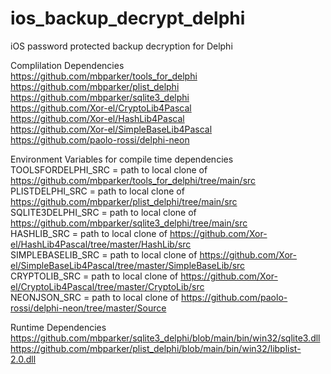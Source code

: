 # ios_backup_decrypt_delphi
iOS password protected backup decryption for Delphi

Complilation Dependencies<br/>
https://github.com/mbparker/tools_for_delphi<br/>
https://github.com/mbparker/plist_delphi<br/>
https://github.com/mbparker/sqlite3_delphi<br/>
https://github.com/Xor-el/CryptoLib4Pascal<br/>
https://github.com/Xor-el/HashLib4Pascal<br/>
https://github.com/Xor-el/SimpleBaseLib4Pascal<br/>
https://github.com/paolo-rossi/delphi-neon<br/>

Environment Variables for compile time dependencies<br/>
TOOLSFORDELPHI_SRC = path to local clone of https://github.com/mbparker/tools_for_delphi/tree/main/src<br/>
PLISTDELPHI_SRC = path to local clone of https://github.com/mbparker/plist_delphi/tree/main/src<br/>
SQLITE3DELPHI_SRC = path to local clone of https://github.com/mbparker/sqlite3_delphi/tree/main/src<br/>
HASHLIB_SRC = path to local clone of https://github.com/Xor-el/HashLib4Pascal/tree/master/HashLib/src<br/>
SIMPLEBASELIB_SRC = path to local clone of https://github.com/Xor-el/SimpleBaseLib4Pascal/tree/master/SimpleBaseLib/src<br/>
CRYPTOLIB_SRC = path to local clone of https://github.com/Xor-el/CryptoLib4Pascal/tree/master/CryptoLib/src<br/>
NEONJSON_SRC = path to local clone of https://github.com/paolo-rossi/delphi-neon/tree/master/Source<br/>

Runtime Dependencies<br/>
https://github.com/mbparker/sqlite3_delphi/blob/main/bin/win32/sqlite3.dll<br/>
https://github.com/mbparker/plist_delphi/blob/main/bin/win32/libplist-2.0.dll<br/>
